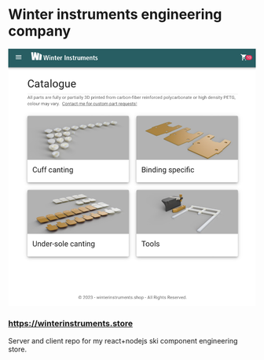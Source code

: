 # Winter instruments engineering company

![Screenshot](home.png)

### https://winterinstruments.store

Server and client repo for my react+nodejs ski component engineering store. 